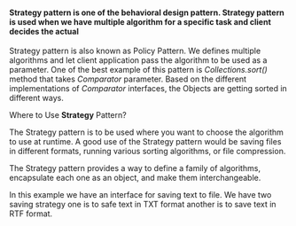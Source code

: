 #### Strategy pattern is one of the behavioral design pattern. Strategy pattern is used  when we have multiple algorithm for a specific task and client decides the actual
 
Strategy pattern is also known as Policy Pattern. We defines multiple algorithms and
let client application pass the algorithm to be used as a parameter. One of the best
example of this pattern is *Collections.sort()* method that takes *Comparator* parameter.
Based on the different implementations of *Comparator* interfaces, the Objects are getting
sorted in different ways.
 
Where to Use **Strategy** Pattern?

The Strategy pattern is to be used where you want to choose the algorithm to use at runtime. A good use of the Strategy pattern would be saving files in different formats, running various sorting algorithms, or file compression.

The Strategy pattern provides a way to define a family of algorithms, encapsulate each one as an object, and make them interchangeable.  

In this example we have an interface for saving text to file. We have two saving strategy
one is to safe text in TXT format another is to save text in RTF format.
